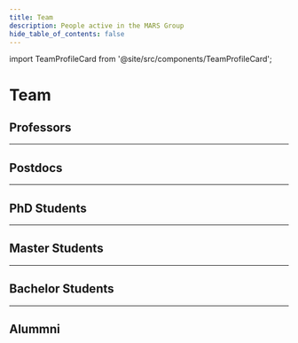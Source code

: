 ```yaml
---
title: Team
description: People active in the MARS Group
hide_table_of_contents: false
---
```


import TeamProfileCard from '@site/src/components/TeamProfileCard';

# Team

## Professors

<div class="row">
    <TeamProfileCard 
        name="Thomas Clemen"
        description="Professor at HAW Hamburg; Head of The MARS Group; Multi-Agent Systems, Agentic AI, Digital Twins"
        hawEmail="thomas.clemen@haw-hamburg.de"
        linkedIn="https://www.linkedin.com/in/thomas-clemen-8237b5/"
        researchGate="https://www.researchgate.net/profile/Thomas-Clemen"
        googleScholar="https://scholar.google.com/citations?user=LY1IGYUAAAAJ&hl=en"
        img="/img/team/thomas_clemen.jpg"
        />
    <TeamProfileCard 
        name="Christian Lins"
        description="Professor at HAW Hamburg; Head of the MARS Motion Lab; Evolutionary Algorithms, Computational Intelligence, Motion Capture"
        hawEmail="christian.lins@haw-hamburg.de"
        researchGate="https://www.researchgate.net/profile/Christian-Lins-2"
        googleScholar="https://scholar.google.de/citations?user=BZsFbZkAAAAJ&hl=de"
        webSite="https://lins.me/"
        img="/img/team/christian_lins.jpg"
        />
    <TeamProfileCard 
        name="Gabriel Wainer"
        description="Professor at Carleton University, Ottawa, Canada; Modeling & Simulation; DEVS"
        hawEmail="gwainer@sce.carleton.ca"
        researchGate="https://www.researchgate.net/profile/Gabriel-Wainer"
        googleScholar="https://scholar.google.com/citations?user=eydj1p0AAAAJ&hl=en"
        webSite="https://www.sce.carleton.ca/faculty/wainer/doku.php"
        linkedIn="https://www.linkedin.com/in/gabrielwainer/"
        img="/img/team/gabriel_wainer.jpg"
        />
</div>

<div class="row">
<TeamProfileCard 
    name="Karen Bradshaw"
    description="Professor at Rhodes University, South Africa; GPU-based Simulation"
    img="/img/team/karen_bradshaw.jpg"
    />

<TeamProfileCard 
    name="Cristina Ruiz Martin"
    description="Assistant Professor at Carleton University, Canada; Organizational Resilience, DEVS, Agent-based Modeling"
    hawEmail="cristinaruizmartin@sce.carleton.ca"
    researchGate="https://www.researchgate.net/profile/Cristina-Ruiz-Martin"
    googleScholar="https://scholar.google.es/citations?user=wQ0TKWwAAAAJ&hl=es"
    webSite="https://carleton.ca/sce/people/ruiz/"
    linkedIn="https://www.linkedin.com/in/cruizm/"
    img="/img/team/cristina_ruiz_martin.jpg"
    />

<TeamProfileCard 
    name="Marina Tropmann-Frick"
    description="Professor at HAW Hamburg; Data Science, Analytics, and Visualization"
    img="/img/team/avatar.png"
    />

<TeamProfileCard 
    name="Yanling Zhou"
    description="Professor at Hefei University, China"
    img="/img/team/avatar.png"
    />

<TeamProfileCard 
    name="Greg Kiker"
    description="Professor at the University of Florida, USA; Modeling & Simulation"
    img="/img/team/avatar.png"
    />

<TeamProfileCard 
    name="Michael Köhler-Bußmeier"
    description="Professor at HAW Hamburg; Theoretical Computer Science, Computational Organisation Theory"
    img="/img/team/avatar.png"
    />

<TeamProfileCard 
    name="Jan Sudeikat"
    description="Professor at HAW Hamburg; Cyber-Physical Systems, Self-Organization in MAS"
    img="/img/team/avatar.png"
    />
</div>

---

## Postdocs

<div class="row">
<TeamProfileCard 
    	name="Ulfia A. Clemen"
    	description="Senior Project Manager Research and Innovation, Logistics Initiative Hamburg; AI in logistics, mobility, sustainability"
    	hawEmail="uc@hamburg-logistik.net"
    	researchGate="https://www.researchgate.net/profile/Ulfia-Clemen"
    	googleScholar="https://scholar.google.com/citations?user=Xqd_LI4AAAAJ&hl=de"
    	webSite="https://www.hamburg-logistik.net/en/"
	linkedIn="https://www.linkedin.com/in/uaclemen/"
    	img="/img/team/ulfia_clemen.jpg"
    />

<TeamProfileCard 
    name="Devotha Nyambo"
    description="Conceptual Modeling and Model Development – ESIDA Project"
    img="/img/team/avatar.png"
    />

<TeamProfileCard 
    name="Rebecca Sarku"
    description="Climate Adaptation, Climate Information Services, Designing Innovative Governance Arrangements, Adaptive Decision-making, and Digital Technologies for Agricultural and Sustainable Food Systems"
    img="/img/team/avatar.png"
    />
</div>

---

## PhD Students

<div class="row">
<TeamProfileCard 
    name="Juliane Bönecke"
    description="Epidemiological Research – ESIDA project"
    img="/img/team/avatar.png"
    />
<TeamProfileCard 
    name="Gerrit Günther"
    description=""
    img="/img/team/avatar.png"
    />
<TeamProfileCard 
    name="Dominik Holzer"
    description=""
    img="/img/team/avatar.png"
    />
<TeamProfileCard 
    name="Jonathan Fibich"
    description=""
    img="/img/team/avatar.png"
    />
<TeamProfileCard 
    name="Luba Pascoe"
    description=""
    img="/img/team/avatar.png"
    />
<TeamProfileCard 
    name="Celina Mfala"
    description=""
    img="/img/team/avatar.png"
    />
</div>

---

## Master Students

<div class="row">
<TeamProfileCard 
    name="Tom Sommerfeld"
    description="LLM(-Agenten), Machine Learning, Multi-Agenten-Systeme, NLP"
    hawEmail="tom.sommerfeld@haw-hamburg.de"
    linkedIn="https://de.linkedin.com/in/tom-sommerfeld-5b9b921b5/"
    img="/img/team/tom_sommerfeld.jpg"
    />
<TeamProfileCard 
    name="Simon Birker"
    description="Data Science, Machine Learning, Citizen Science, Ornithology"
    hawEmail="simon.birker@haw-hamburg.de"
    linkedIn="https://www.linkedin.com/in/simon-birker/"
    img="/img/team/simon_birker.jpg"
    />
<TeamProfileCard 
    name="Dennis Fischer"
    description="Neural Networks, Machine Learning, Routenplanung, Multi-Agenten-Systeme"
    hawEmail="dennis.fischer@haw-hamburg.de"
    linkedIn="https://www.linkedin.com/in/dennis-fischer-91618125a"
    img="/img/team/dennis_fischer.jpg"
    />
<TeamProfileCard 
    name="Marina Siebold"
    description="Data Science, Machine Learning, Citizen Science, Ornithology"
    hawEmail="marina.siebold@haw-hamburg.de"
    linkedIn="https://www.linkedin.com/in/marina-siebold-22b588194/"
    img="/img/team/marina_siebold.jpeg"
    />
<TeamProfileCard 
    name="Leonard Bardtke"
    description="Machine Learning, Reinforcement Learning, Multi-Agenten-Systeme"
    hawEmail="leonard.bardtke@haw-hamburg.de"
    linkedIn="https://www.linkedin.com/in/leonard-bardtke-8084092b4/"
    img="/img/team/leonard_bardtke.jpg"
    />
<TeamProfileCard 
    name="Ersan Baran"
    description="Deep Learning, Reinforcement Learning, Multi-Agenten-Systeme"
    img="/img/team/ersan_baran.jpeg"
    hawEmail="ersan.baran@haw-hamburg.de"
    linkedIn="https://www.linkedin.com/in/ersan-baran-269450335/"
    researchGate="https://www.researchgate.net/profile/Ersan-Baran"
    />
<TeamProfileCard 
    name="Sebastian Wewer"
    description="Deep Learning, Reinforcement Learning, Multi-Agenten-Systeme, Zelluläre Automaten, Ameisenkoloniesimulation"
    img="/img/team/sebastian_wewer.jpg"
    hawEmail="sebastian.wewer@haw-hamburg.de"
    linkedIn="https://www.linkedin.com/in/sebastian-wewer-048973136/"
    />
<TeamProfileCard 
    name="Helen Haase"
    description="Reinforcement Learning, Multi-Agenten-Systeme, Machine Learning, Food Waste, Citizen Science"
    img="/img/team/helen_haase.jpg"
    hawEmail="sebastian.wewer@haw-hamburg.de"
    linkedIn="https://www.linkedin.com/in/helen-haase-897ba924b/"
    researchGate="https://www.researchgate.net/profile/Helen_Haase2"
    />
</div>

---

## Bachelor Students

---

## Alummni

<div class="row">
<TeamProfileCard 
    name="Daniel Osterholz"
    year="2024"
    description="SmartOpen Hamburg, Remote Sensing, Geoinformatics, GIS, Image Recognition, Computer Vision"
    hawEmail="daniel.osterholz@haw-hamburg.de"
    linkedIn="https://www.linkedin.com/in/daniel-osterholz-b0060032a/"
    researchGate="https://www.researchgate.net/profile/Daniel-Osterholz"
    img="/img/team/daniel_osterholz.jpg"
    />
<TeamProfileCard 
    name="Jonathan Ströbele"
    year="2023"
    description="ESIDA Project"
    img="/img/team/avatar.png"
    />
<TeamProfileCard 
    name="Jan-Niklas Voß"
    year="2022"
    description="Jan-Niklas Voß, MARS Explorer"
    img="/img/team/avatar.png"
    />
<TeamProfileCard 
    name="Daniel Glake"
    description="SmartOpen Hamburg. Technical Architect of MARS Systems, MARS Runtime, MARS DSL, OpenData Discovery and Integration"
    img="/img/team/avatar.png"
    />
<TeamProfileCard 
    name="Julius Weyl"
    year="2019"
    description="SmartOpen Hamburg"
    img="/img/team/avatar.png"
    />
<TeamProfileCard 
    name="Andreas Löffler"
    year="2018"
    description="Smart Rescue Model"
    img="/img/team/avatar.png"
    />
<TeamProfileCard 
    name="Philipp Kayser"
    year="2018"
    description="GPU-based distributed environment"
    img="/img/team/avatar.png"
    />
<TeamProfileCard 
    name="Jan Dalski"
    year="2018"
    description="Generic Agent Architecture, WebGL Visualization and Website."
    img="/img/team/avatar.png"
    />
<TeamProfileCard 
    name="Lennart Karsten"
    year="2018"
    description="GIS data processing, public relations, infrastructure and Linux support."
    img="/img/team/avatar.png"
    />
<TeamProfileCard 
    name="Lukas Grundmann"
    year="2018"
    description="Immune system simulation, infrastructure and Linux support"
    img="/img/team/avatar.png"
    />
<TeamProfileCard 
    name="Petar Krastev"
    year="2018"
    description="Cascading deletion of assets"
    img="/img/team/avatar.png"
    />
<TeamProfileCard 
    name="Prannoy Mulmi"
    year="2018"
    description="Archiving finished simulation data"
    img="/img/team/avatar.png"
    />
<TeamProfileCard 
    name="Christian Hüning"
    year="2016"
    description="Development of MARS LIFE application and MARS Cloud"
    img="/img/team/avatar.png"
    />
<TeamProfileCard 
    name="Daniel Steiman"
    year="2015"
    description="Context awareness for multi agent simulations based on reactive computing"
    img="/img/team/avatar.png"
    />
<TeamProfileCard 
    name="Jana Asmussen"
    year="2015"
    description="Modelling of cheetah/impala hunting behaviour"
    img="/img/team/avatar.png"
    />
<TeamProfileCard 
    name="Daniela Niemeyer"
    year="2015"
    description="Goal-oriented action planning in evacuation scenarios"
    img="/img/team/avatar.png"
    />
<TeamProfileCard 
    name="Alexander Schnoor"
    year="2015"
    description="View protocol specification and Unity-based visualization"
    img="/img/team/avatar.png"
    />
<TeamProfileCard 
    name="Jan Steffen"
    year="2015"
    description="A spatio-temporal data warehouse for heterogenous ecological data"
    img="/img/team/avatar.png"
    />
<TeamProfileCard 
    name="Torben Woggan"
    year="2015"
    description="Layer logging service for simulation data output"
    img="/img/team/avatar.png"
    />
<TeamProfileCard 
    name="Mariusz Baldowski"
    year="2014"
    description="Investigation of forest biomass growth with a spatial composite indicator"
    img="/img/team/avatar.png"
    />
<TeamProfileCard 
    name="Hodabalo Pereki"
    year="2013"
    description="Simulation of tree growth and biomass fluctuations in Abdoulaye Wildlife Reserve"
    img="/img/team/avatar.png"
    />
</div>




